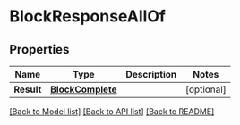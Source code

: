 # BlockResponseAllOf

## Properties

Name | Type | Description | Notes
------------ | ------------- | ------------- | -------------
**Result** | [**BlockComplete**](BlockComplete.md) |  | [optional] 

[[Back to Model list]](../README.md#documentation-for-models) [[Back to API list]](../README.md#documentation-for-api-endpoints) [[Back to README]](../README.md)


